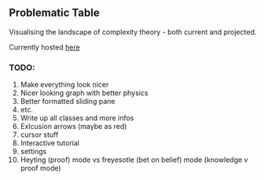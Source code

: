 ## Problematic Table

Visualising the landscape of complexity theory - both current and projected.

Currently hosted [here](https://elegant-cat-a1a148.netlify.app/)

### TODO:

1. Make everything look nicer
  2. Nicer looking graph with better physics
  3. Better formatted sliding pane
  4. etc.
2. Write up all classes and more infos
4. Exlcusion arrows (maybe as red)
5. cursor stuff
8. Interactive tutorial
9. settings
10. Heyting (proof) mode vs freyesotle (bet on belief) mode (knowledge v proof mode)
